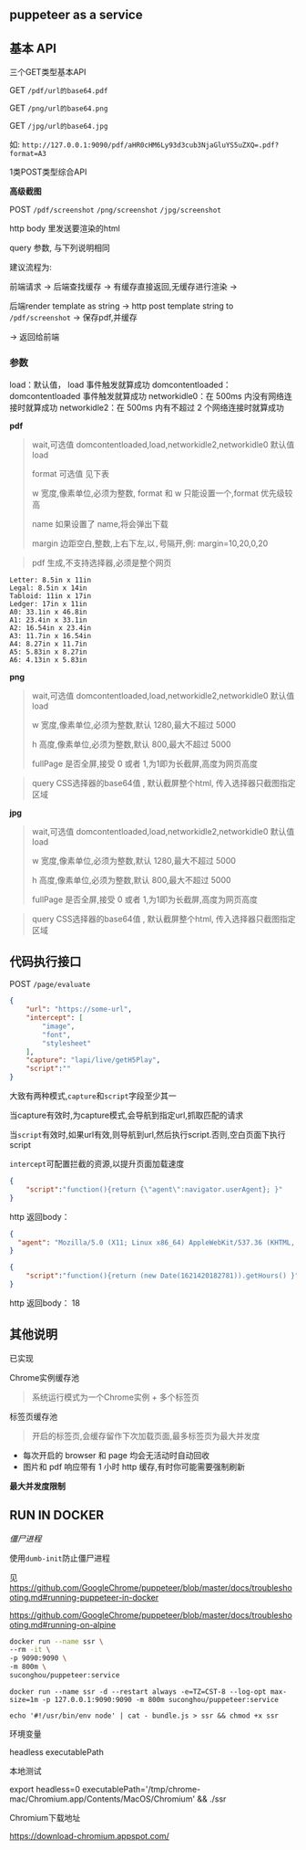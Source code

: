 ## puppeteer as a service

## 基本 API


三个GET类型基本API

GET `/pdf/url的base64.pdf`

GET `/png/url的base64.png`

GET `/jpg/url的base64.jpg`

如: `http://127.0.0.1:9090/pdf/aHR0cHM6Ly93d3cub3NjaGluYS5uZXQ=.pdf?format=A3`


1类POST类型综合API

**高级截图**

POST `/pdf/screenshot` `/png/screenshot` `/jpg/screenshot`

http body 里发送要渲染的html

query 参数, 与下列说明相同

建议流程为:

前端请求 -> 后端查找缓存 -> 有缓存直接返回,无缓存进行渲染 -> 

后端render template as string -> http post template string to `/pdf/screenshot` -> 保存pdf,并缓存 

-> 返回给前端




### 参数



load：默认值， load 事件触发就算成功
domcontentloaded： domcontentloaded 事件触发就算成功
networkidle0：在 500ms 内没有网络连接时就算成功
networkidle2：在 500ms 内有不超过 2 个网络连接时就算成功



**pdf**

> wait,可选值 domcontentloaded,load,networkidle2,networkidle0 默认值 load
>
> format 可选值 见下表
>
> w 宽度,像素单位,必须为整数, format 和 w 只能设置一个,format 优先级较高
>
> name 如果设置了 name,将会弹出下载
>
> margin 边距空白,整数,上右下左,以`,`号隔开,例: margin=10,20,0,20

> pdf 生成,不支持选择器,必须是整个网页


```
Letter: 8.5in x 11in
Legal: 8.5in x 14in
Tabloid: 11in x 17in
Ledger: 17in x 11in
A0: 33.1in x 46.8in
A1: 23.4in x 33.1in
A2: 16.54in x 23.4in
A3: 11.7in x 16.54in
A4: 8.27in x 11.7in
A5: 5.83in x 8.27in
A6: 4.13in x 5.83in
```

**png**

> wait,可选值 domcontentloaded,load,networkidle2,networkidle0 默认值 load
>
> w 宽度,像素单位,必须为整数,默认 1280,最大不超过 5000
>
> h 高度,像素单位,必须为整数,默认 800,最大不超过 5000
>
> fullPage 是否全屏,接受 0 或者 1,为1即为长截屏,高度为网页高度

> query CSS选择器的base64值 , 默认截屏整个html, 传入选择器只截图指定区域

**jpg**

> wait,可选值 domcontentloaded,load,networkidle2,networkidle0 默认值 load
>
> w 宽度,像素单位,必须为整数,默认 1280,最大不超过 5000
>
> h 高度,像素单位,必须为整数,默认 800,最大不超过 5000
>
> fullPage 是否全屏,接受 0 或者 1,为1即为长截屏,高度为网页高度

> query CSS选择器的base64值 , 默认截屏整个html, 传入选择器只截图指定区域


## 代码执行接口

POST `/page/evaluate`

```json
{
    "url": "https://some-url",
    "intercept": [
        "image",
        "font",
        "stylesheet"
    ],
    "capture": "lapi/live/getH5Play",
    "script":""
}
```

大致有两种模式,`capture`和`script`字段至少其一

当capture有效时,为capture模式,会导航到指定url,抓取匹配的请求

当`script`有效时,如果url有效,则导航到url,然后执行script.否则,空白页面下执行script

`intercept`可配置拦截的资源,以提升页面加载速度

```json
{
	"script":"function(){return {\"agent\":navigator.userAgent}; }"
}
```
http 返回body： 
```json
{
  "agent": "Mozilla/5.0 (X11; Linux x86_64) AppleWebKit/537.36 (KHTML, like Gecko) HeadlessChrome/86.0.4240.111 Safari/537.36"
}
```


```json
{
	"script":"function(){return (new Date(1621420182781)).getHours() }"
}
```
http 返回body： 18


## 其他说明


已实现

Chrome实例缓存池

> 系统运行模式为一个Chrome实例 + 多个标签页

标签页缓存池

> 开启的标签页,会缓存留作下次加载页面,最多标签页为最大并发度



-   每次开启的 browser 和 page 均会无活动时自动回收 
-   图片和 pdf 响应带有 1 小时 http 缓存,有时你可能需要强制刷新

**最大并发度限制**



## RUN IN DOCKER

*僵尸进程*

使用`dumb-init`防止僵尸进程

见 https://github.com/GoogleChrome/puppeteer/blob/master/docs/troubleshooting.md#running-puppeteer-in-docker


https://github.com/GoogleChrome/puppeteer/blob/master/docs/troubleshooting.md#running-on-alpine

```bash
docker run --name ssr \
--rm -it \
-p 9090:9090 \
-m 800m \
suconghou/puppeteer:service
```


```
docker run --name ssr -d --restart always -e=TZ=CST-8 --log-opt max-size=1m -p 127.0.0.1:9090:9090 -m 800m suconghou/puppeteer:service
```


```
echo '#!/usr/bin/env node' | cat - bundle.js > ssr && chmod +x ssr
```

环境变量

headless
executablePath


本地测试 

export headless=0 executablePath='/tmp/chrome-mac/Chromium.app/Contents/MacOS/Chromium' && ./ssr


Chromium下载地址

https://download-chromium.appspot.com/
